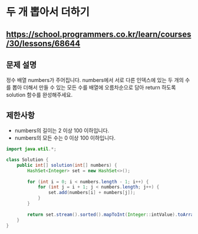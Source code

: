 # 두 개 뽑아서 더하기
https://school.programmers.co.kr/learn/courses/30/lessons/68644
---
## 문제 설명
정수 배열 numbers가 주어집니다. numbers에서 서로 다른 인덱스에 있는 두 개의 수를 뽑아 더해서 만들 수 있는 모든 수를 배열에 오름차순으로 담아 return 하도록 solution 함수를 완성해주세요.

## 제한사항
+ numbers의 길이는 2 이상 100 이하입니다.
+ numbers의 모든 수는 0 이상 100 이하입니다.
```java
import java.util.*;

class Solution {
    public int[] solution(int[] numbers) {
        HashSet<Integer> set = new HashSet<>();
        
        for (int i = 0; i < numbers.length - 1; i++) {
            for (int j = i + 1; j < numbers.length; j++) {
                set.add(numbers[i] + numbers[j]);
            }
        }
        
        return set.stream().sorted().mapToInt(Integer::intValue).toArray();
    }
}
```
